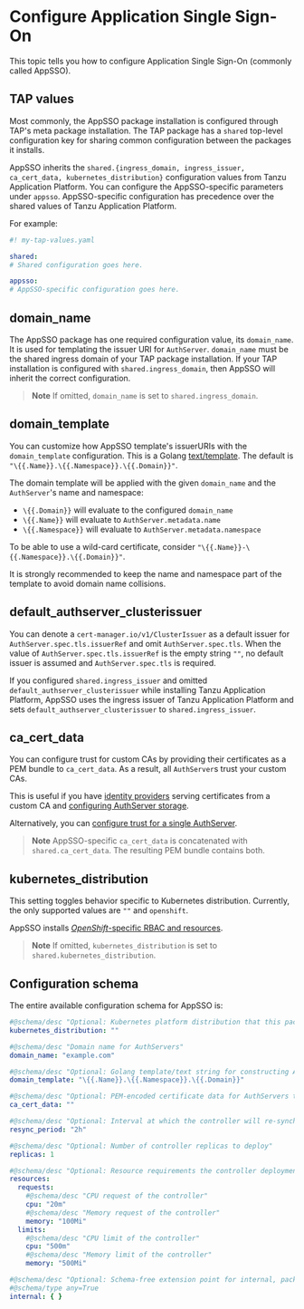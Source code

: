 # Configure Application Single Sign-On

This topic tells you how to configure Application Single Sign-On (commonly called AppSSO).

## TAP values

Most commonly, the AppSSO package installation is configured through TAP's meta package installation. The TAP package
has a `shared` top-level configuration key for sharing common configuration between the packages it installs.

AppSSO inherits the `shared.{ingress_domain, ingress_issuer, ca_cert_data, kubernetes_distribution}` configuration
values from Tanzu Application Platform. You can configure the AppSSO-specific parameters under `appsso`.
AppSSO-specific configuration has precedence over the shared values of Tanzu Application Platform.

For example:

```yaml
#! my-tap-values.yaml

shared:
# Shared configuration goes here.

appsso:
# AppSSO-specific configuration goes here.
```

## domain_name

The AppSSO package has one required configuration value, its `domain_name`. It is used for templating the issuer URI
for `AuthServer`. `domain_name` must be the shared ingress domain of your TAP package installation. If your TAP
installation is configured with `shared.ingress_domain`, then AppSSO will inherit the correct configuration.

>**Note** If omitted, `domain_name` is set to `shared.ingress_domain`.

## domain_template

You can customize how AppSSO template's issuerURIs with the `domain_template` configuration. This is a
Golang [text/template](https://pkg.go.dev/text/template). The default is `"\{{.Name}}.\{{.Namespace}}.\{{.Domain}}"`.

The domain template will be applied with the given `domain_name` and the `AuthServer`'s name and namespace:

- `\{{.Domain}}` will evaluate to the configured `domain_name`
- `\{{.Name}}` will evaluate to `AuthServer.metadata.name`
- `\{{.Namespace}}` will evaluate to `AuthServer.metadata.namespace`

To be able to use a wild-card certificate, consider `"\{{.Name}}-\{{.Namespace}}.\{{.Domain}}"`.

It is strongly recommended to keep the name and namespace part of the template to avoid domain name collisions.

## default_authserver_clusterissuer

You can denote a `cert-manager.io/v1/ClusterIssuer` as a default issuer for `AuthServer.spec.tls.issuerRef` and omit `AuthServer.spec.tls`.
When the value of `AuthServer.spec.tls.issuerRef` is the empty string `""`, no default issuer is assumed and `AuthServer.spec.tls` is required.

If you configured `shared.ingress_issuer` and omitted `default_authserver_clusterissuer` while installing Tanzu Application Platform,
AppSSO uses the ingress issuer of Tanzu Application Platform and sets `default_authserver_clusterissuer` to `shared.ingress_issuer`.

## <a id="ca"></a>ca_cert_data

You can configure trust for custom CAs by providing their certificates as a PEM bundle to `ca_cert_data`. As a result, 
all `AuthServer`s trust your custom CAs.

This is useful if you have [identity providers](../service-operators/identity-providers.hbs.md) serving
certificates from a custom CA and [configuring AuthServer storage](../service-operators/storage.hbs.md).

Alternatively, you can [configure trust for a single AuthServer](../service-operators/ca-certs.hbs.md).

>**Note** AppSSO-specific `ca_cert_data` is concatenated with `shared.ca_cert_data`. The resulting PEM bundle contains both.

## kubernetes_distribution

This setting toggles behavior specific to Kubernetes distribution. Currently, the only supported values are `""`
and `openshift`.

AppSSO installs [_OpenShift_-specific RBAC and resources](openshift.md).

>**Note** If omitted, `kubernetes_distribution` is set to `shared.kubernetes_distribution`.

## Configuration schema

The entire available configuration schema for AppSSO is:

```yaml
#@schema/desc "Optional: Kubernetes platform distribution that this package is being installed on. Accepted values: ['','openshift']"
kubernetes_distribution: ""

#@schema/desc "Domain name for AuthServers"
domain_name: "example.com"

#@schema/desc "Optional: Golang template/text string for constructing AuthServer FQDNs"
domain_template: "\{{.Name}}.\{{.Namespace}}.\{{.Domain}}"

#@schema/desc "Optional: PEM-encoded certificate data for AuthServers to trust TLS connections with a custom CA"
ca_cert_data: ""

#@schema/desc "Optional: Interval at which the controller will re-synchronize applied resources"
resync_period: "2h"

#@schema/desc "Optional: Number of controller replicas to deploy"
replicas: 1

#@schema/desc "Optional: Resource requirements the controller deployment"
resources:
  requests:
    #@schema/desc "CPU request of the controller"
    cpu: "20m"
    #@schema/desc "Memory request of the controller"
    memory: "100Mi"
  limits:
    #@schema/desc "CPU limit of the controller"
    cpu: "500m"
    #@schema/desc "Memory limit of the controller"
    memory: "500Mi"

#@schema/desc "Optional: Schema-free extension point for internal, package-private configuration (Unsupported! Use at your own risk.)"
#@schema/type any=True
internal: { }
```
